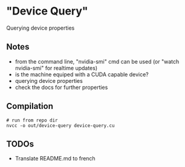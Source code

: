 # "Device Query"
Querying device properties

## Notes
- from the command line, "nvidia-smi" cmd can be used (or "watch nvidia-smi" for realtime updates)
- is the machine equiped with a CUDA capable device?
- querying device properties
- check the docs for further properties

## Compilation
    # run from repo dir
    nvcc -o out/device-query device-query.cu
## TODOs
- Translate README.md to french
